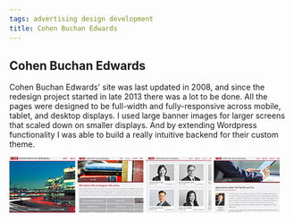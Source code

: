 ```yaml
---
tags: advertising design development
title: Cohen Buchan Edwards
---
```


<article>
<h1>Cohen Buchan Edwards</h1>
<section>
<p>Cohen Buchan Edwards' site was last updated in 2008, and since the redesign project started in late 2013 there was a lot to be done. All the pages were designed to be full-width and fully-responsive across mobile, tablet, and desktop displays. I used large banner images for larger screens that scaled down on smaller displays. And by extending Wordpress functionality I was able to build a really intuitive backend for their custom theme.</p>
</section>
<aside>
	<div class="left">
		<a href="images/CBE-1.jpg" class="fancybox" title="The home page on cbelaw.ca" rel="cbe"><img src="images/CBE-1-thumb.jpg" width="118" height="100"></a>
		<a href="images/CBE-2.jpg" class="fancybox" title="Rollover images on the service page buttons" rel="cbe"><img src="images/CBE-2-thumb.jpg" width="118" height="100"></a>
		<a href="images/CBE-3.jpg" class="fancybox" title="Upon hovering each lawyer's photo fades from grey to colour" rel="cbe"><img src="images/CBE-3-thumb.jpg" width="118" height="100"></a>
		<a href="images/CBE-4.jpg" class="fancybox" title="The news page on cbelaw.ca with filters to find articles and authors" rel="cbe"><img src="images/CBE-4-thumb.jpg" width="118" height="100"></a>
	</div>
</aside>
</article>
<div class="clear"></div>
